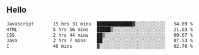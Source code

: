 ## Hello
<!--START_SECTION:waka-->

```txt
JavaScript       15 hrs 31 mins  █████████████▓░░░░░░░░░░░   54.89 %
HTML             5 hrs 56 mins   █████▒░░░░░░░░░░░░░░░░░░░   21.03 %
CSS              2 hrs 44 mins   ██▒░░░░░░░░░░░░░░░░░░░░░░   09.67 %
Java             2 hrs 7 mins    ██░░░░░░░░░░░░░░░░░░░░░░░   07.53 %
C                46 mins         ▓░░░░░░░░░░░░░░░░░░░░░░░░   02.76 %
```

<!--END_SECTION:waka-->

